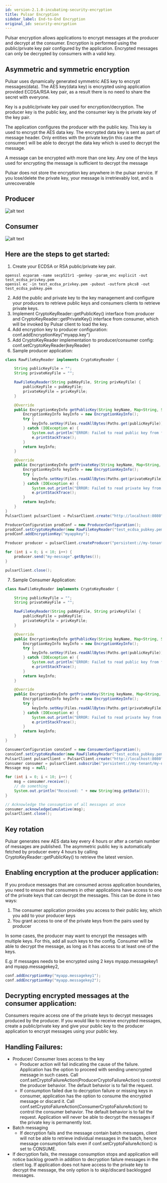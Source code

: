 ```yaml
---
id: version-2.1.0-incubating-security-encryption
title: Pulsar Encryption
sidebar_label: End-to-End Encryption
original_id: security-encryption
---
```


Pulsar encryption allows applications to encrypt messages at the producer and decrypt at the consumer. Encryption is performed using the public/private key pair configured by the application. Encrypted messages can only be decrypted by consumers with a valid key.

## Asymmetric and symmetric encryption

Pulsar uses dynamically generated symmetric AES key to encrypt messages(data). The AES key(data key) is encrypted using application provided ECDSA/RSA key pair, as a result there is no need to share the secret with everyone.

Key is a public/private key pair used for encryption/decryption. The producer key is the public key, and the consumer key is the private key of the key pair.

The application configures the producer with the public  key. This key is used to encrypt the AES data key. The encrypted data key is sent as part of message header. Only entities with the private key(in this case the consumer) will be able to decrypt the data key which is used to decrypt the message.

A message can be encrypted with more than one key.  Any one of the keys used for encrypting the message is sufficient to decrypt the message

Pulsar does not store the encryption key anywhere in the pulsar service. If you lose/delete the private key, your message is irretrievably lost, and is unrecoverable

## Producer
![alt text](assets/pulsar-encryption-producer.jpg "Pulsar Encryption Producer")

## Consumer
![alt text](assets/pulsar-encryption-consumer.jpg "Pulsar Encryption Consumer")

## Here are the steps to get started:

1. Create your ECDSA or RSA public/private key pair.

```shell
openssl ecparam -name secp521r1 -genkey -param_enc explicit -out test_ecdsa_privkey.pem
openssl ec -in test_ecdsa_privkey.pem -pubout -outform pkcs8 -out test_ecdsa_pubkey.pem
```
2. Add the public and private key to the key management and configure your producers to retrieve public keys and consumers clients to retrieve private keys.
3. Implement CryptoKeyReader::getPublicKey() interface from producer and CryptoKeyReader::getPrivateKey() interface from consumer, which will be invoked by Pulsar client to load the key.
4. Add encryption key to producer configuration: conf.addEncryptionKey("myapp.key")
5. Add CryptoKeyReader implementation to producer/consumer config: conf.setCryptoKeyReader(keyReader)
6. Sample producer application:
```java
class RawFileKeyReader implements CryptoKeyReader {

    String publicKeyFile = "";
    String privateKeyFile = "";

    RawFileKeyReader(String pubKeyFile, String privKeyFile) {
        publicKeyFile = pubKeyFile;
        privateKeyFile = privKeyFile;
    }

    @Override
    public EncryptionKeyInfo getPublicKey(String keyName, Map<String, String> keyMeta) {
        EncryptionKeyInfo keyInfo = new EncryptionKeyInfo();
        try {
            keyInfo.setKey(Files.readAllBytes(Paths.get(publicKeyFile)));
        } catch (IOException e) {
            System.out.println("ERROR: Failed to read public key from file " + publicKeyFile);
            e.printStackTrace();
        }
        return keyInfo;
    }

    @Override
    public EncryptionKeyInfo getPrivateKey(String keyName, Map<String, String> keyMeta) {
        EncryptionKeyInfo keyInfo = new EncryptionKeyInfo();
        try {
            keyInfo.setKey(Files.readAllBytes(Paths.get(privateKeyFile)));
        } catch (IOException e) {
            System.out.println("ERROR: Failed to read private key from file " + privateKeyFile);
            e.printStackTrace();
        }
        return keyInfo;
    }
}
PulsarClient pulsarClient = PulsarClient.create("http://localhost:8080");

ProducerConfiguration prodConf = new ProducerConfiguration();
prodConf.setCryptoKeyReader(new RawFileKeyReader("test_ecdsa_pubkey.pem", "test_ecdsa_privkey.pem"));
prodConf.addEncryptionKey("myappkey");

Producer producer = pulsarClient.createProducer("persistent://my-tenant/my-ns/my-topic", prodConf);

for (int i = 0; i < 10; i++) {
    producer.send("my-message".getBytes());
}

pulsarClient.close();
```
7. Sample Consumer Application:
```java
class RawFileKeyReader implements CryptoKeyReader {

    String publicKeyFile = "";
    String privateKeyFile = "";

    RawFileKeyReader(String pubKeyFile, String privKeyFile) {
        publicKeyFile = pubKeyFile;
        privateKeyFile = privKeyFile;
    }

    @Override
    public EncryptionKeyInfo getPublicKey(String keyName, Map<String, String> keyMeta) {
        EncryptionKeyInfo keyInfo = new EncryptionKeyInfo();
        try {
            keyInfo.setKey(Files.readAllBytes(Paths.get(publicKeyFile)));
        } catch (IOException e) {
            System.out.println("ERROR: Failed to read public key from file " + publicKeyFile);
            e.printStackTrace();
        }
        return keyInfo;
    }

    @Override
    public EncryptionKeyInfo getPrivateKey(String keyName, Map<String, String> keyMeta) {
        EncryptionKeyInfo keyInfo = new EncryptionKeyInfo();
        try {
            keyInfo.setKey(Files.readAllBytes(Paths.get(privateKeyFile)));
        } catch (IOException e) {
            System.out.println("ERROR: Failed to read private key from file " + privateKeyFile);
            e.printStackTrace();
        }
        return keyInfo;
    }
}

ConsumerConfiguration consConf = new ConsumerConfiguration();
consConf.setCryptoKeyReader(new RawFileKeyReader("test_ecdsa_pubkey.pem", "test_ecdsa_privkey.pem"));
PulsarClient pulsarClient = PulsarClient.create("http://localhost:8080");
Consumer consumer = pulsarClient.subscribe("persistent://my-tenant/my-ns/my-topic", "my-subscriber-name", consConf);
Message msg = null;

for (int i = 0; i < 10; i++) {
    msg = consumer.receive();
    // do something
    System.out.println("Received: " + new String(msg.getData()));
}

// Acknowledge the consumption of all messages at once
consumer.acknowledgeCumulative(msg);
pulsarClient.close();
```

## Key rotation
Pulsar generates new AES data key every 4 hours or after a certain number of messages are published. The asymmetric public key is automatically fetched by producer every 4 hours by calling CryptoKeyReader::getPublicKey() to retrieve the latest version.

## Enabling encryption at the producer application:
If you produce messages that are consumed across application boundaries, you need to ensure that consumers in other applications have access to one of the private keys that can decrypt the messages.  This can be done in two ways:
1. The consumer application provides you access to their public key, which you add to your producer keys
1. You grant access to one of the private keys from the pairs used by producer 

In some cases, the producer may want to encrypt the messages with multiple keys. For this, add all such keys to the config. Consumer will be able to decrypt the message, as long as it has access to at least one of the keys.

E.g: If messages needs to be encrypted using 2 keys myapp.messagekey1 and myapp.messagekey2,
```java
conf.addEncryptionKey("myapp.messagekey1");
conf.addEncryptionKey("myapp.messagekey2");
```
## Decrypting encrypted messages at the consumer application:
Consumers require access one of the private keys to decrypt messages produced by the producer. If you would like to receive encrypted messages, create a public/private key and give your public key to the producer application to encrypt messages using your public key.

## Handling Failures:
* Producer/ Consumer loses access to the key
  * Producer action will fail indicating the cause of the failure. Application has the option to proceed with sending unencrypted message in such cases. Call conf.setCryptoFailureAction(ProducerCryptoFailureAction) to control the producer behavior. The default behavior is to fail the request.
  * If consumption failed due to decryption failure or missing keys in consumer, application has the option to consume the encrypted message or discard it. Call conf.setCryptoFailureAction(ConsumerCryptoFailureAction) to control the consumer behavior. The default behavior is to fail the request.
Application will never be able to decrypt the messages if the private key is permanently lost.
* Batch messaging
  * If decryption fails and the message contain batch messages, client will not be able to retrieve individual messages in the batch, hence message consumption fails even if conf.setCryptoFailureAction() is set to CONSUME.
* If decryption fails, the message consumption stops and application will notice backlog growth in addition to decryption failure messages in the client log. If application does not have access to the private key to decrypt the message, the only option is to skip/discard backlogged messages. 

